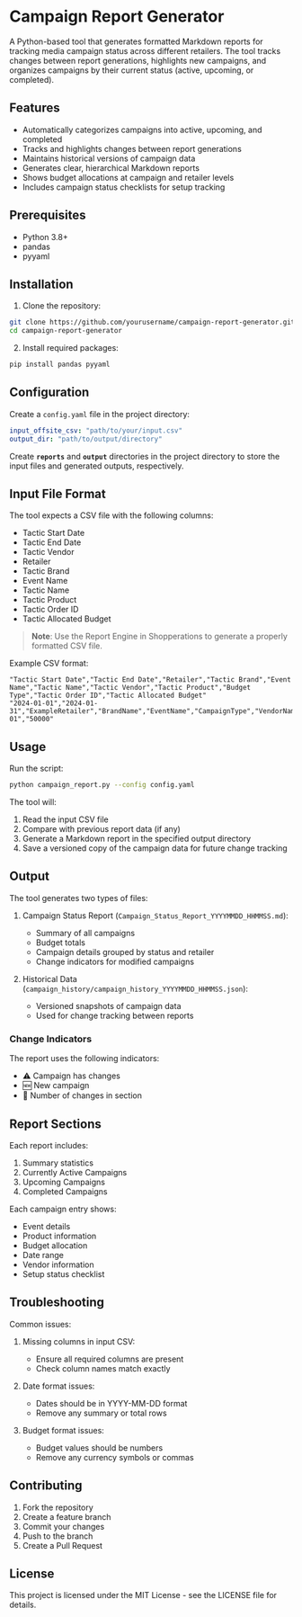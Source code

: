 # Campaign Report Generator

A Python-based tool that generates formatted Markdown reports for tracking media campaign status across different retailers. The tool tracks changes between report generations, highlights new campaigns, and organizes campaigns by their current status (active, upcoming, or completed).

## Features

- Automatically categorizes campaigns into active, upcoming, and completed
- Tracks and highlights changes between report generations
- Maintains historical versions of campaign data
- Generates clear, hierarchical Markdown reports
- Shows budget allocations at campaign and retailer levels
- Includes campaign status checklists for setup tracking

## Prerequisites

- Python 3.8+
- pandas
- pyyaml

## Installation

1. Clone the repository:
```bash
git clone https://github.com/yourusername/campaign-report-generator.git
cd campaign-report-generator
```

2. Install required packages:
```bash
pip install pandas pyyaml
```

## Configuration

Create a `config.yaml` file in the project directory:

```yaml
input_offsite_csv: "path/to/your/input.csv"
output_dir: "path/to/output/directory"
```

Create **`reports`** and **`output`** directories in the project directory to store the input files and generated outputs, respectively.

## Input File Format

The tool expects a CSV file with the following columns:

- Tactic Start Date
- Tactic End Date
- Tactic Vendor
- Retailer
- Tactic Brand
- Event Name
- Tactic Name
- Tactic Product
- Tactic Order ID
- Tactic Allocated Budget

> **Note**: Use the Report Engine in Shopperations to generate a properly formatted CSV file.

Example CSV format:
```csv
"Tactic Start Date","Tactic End Date","Retailer","Tactic Brand","Event Name","Tactic Name","Tactic Vendor","Tactic Product","Budget Type","Tactic Order ID","Tactic Allocated Budget"
"2024-01-01","2024-01-31","ExampleRetailer","BrandName","EventName","CampaignType","VendorName","ProductName","Working","12345-01","50000"
```

## Usage

Run the script:
```bash
python campaign_report.py --config config.yaml
```

The tool will:
1. Read the input CSV file
2. Compare with previous report data (if any)
3. Generate a Markdown report in the specified output directory
4. Save a versioned copy of the campaign data for future change tracking

## Output

The tool generates two types of files:

1. Campaign Status Report (`Campaign_Status_Report_YYYYMMDD_HHMMSS.md`):
   - Summary of all campaigns
   - Budget totals
   - Campaign details grouped by status and retailer
   - Change indicators for modified campaigns

2. Historical Data (`campaign_history/campaign_history_YYYYMMDD_HHMMSS.json`):
   - Versioned snapshots of campaign data
   - Used for change tracking between reports

### Change Indicators

The report uses the following indicators:
- ⚠️ Campaign has changes
- 🆕 New campaign
- 🔄 Number of changes in section

## Report Sections

Each report includes:
1. Summary statistics
2. Currently Active Campaigns
3. Upcoming Campaigns
4. Completed Campaigns

Each campaign entry shows:
- Event details
- Product information
- Budget allocation
- Date range
- Vendor information
- Setup status checklist

## Troubleshooting

Common issues:
1. Missing columns in input CSV:
   - Ensure all required columns are present
   - Check column names match exactly

2. Date format issues:
   - Dates should be in YYYY-MM-DD format
   - Remove any summary or total rows

3. Budget format issues:
   - Budget values should be numbers
   - Remove any currency symbols or commas

## Contributing

1. Fork the repository
2. Create a feature branch
3. Commit your changes
4. Push to the branch
5. Create a Pull Request

## License

This project is licensed under the MIT License - see the LICENSE file for details.